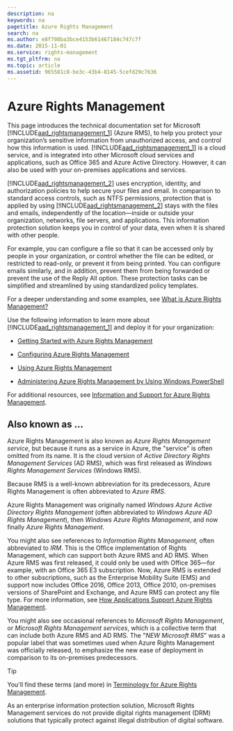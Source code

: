 ```yaml
---
description: na
keywords: na
pagetitle: Azure Rights Management
search: na
ms.author: e8f708ba3bce4153b61467184c747c7f
ms.date: 2015-11-01
ms.service: rights-management
ms.tgt_pltfrm: na
ms.topic: article
ms.assetid: 965581c8-be3c-43b4-8145-5cefd29c7636
---
```

# Azure Rights Management
This page introduces the technical documentation set for Microsoft [!INCLUDE[aad_rightsmanagement_1](../Token/aad_rightsmanagement_1_md.md)] (Azure RMS), to help you protect your organization’s sensitive information from unauthorized access, and control how this information is used.  [!INCLUDE[aad_rightsmanagement_1](../Token/aad_rightsmanagement_1_md.md)] is a cloud service, and is integrated into other Microsoft cloud services and applications, such as Office 365 and Azure Active Directory. However, it can also be used with your on-premises applications and services.

[!INCLUDE[aad_rightsmanagement_2](../Token/aad_rightsmanagement_2_md.md)] uses encryption, identity, and authorization policies to help secure your files and email. In comparison to standard access controls, such as NTFS permissions, protection that is applied by using [!INCLUDE[aad_rightsmanagement_2](../Token/aad_rightsmanagement_2_md.md)] stays with the files and emails, independently of the location—inside or outside your organization, networks, file servers, and applications. This information protection solution keeps you in control of your data, even when it is shared with other people.

For example, you can configure a file so that it can be accessed only by people in your organization, or control whether the file can be edited, or restricted to read-only, or prevent it from being printed. You can configure emails similarly, and in addition, prevent them from being forwarded or prevent the use of the Reply All option. These protection tasks can be simplified and streamlined by using standardized policy templates.

For a deeper understanding and some examples, see [What is Azure Rights Management?](../Topic/What_is_Azure_Rights_Management_.md)

Use the following information to learn more about [!INCLUDE[aad_rightsmanagement_1](../Token/aad_rightsmanagement_1_md.md)] and deploy it for your organization:

- [Getting Started with Azure Rights Management](../Topic/Getting_Started_with_Azure_Rights_Management.md)

- [Configuring Azure Rights Management](../Topic/Configuring_Azure_Rights_Management.md)

- [Using Azure Rights Management](../Topic/Using_Azure_Rights_Management.md)

- [Administering Azure Rights Management by Using Windows PowerShell](../Topic/Administering_Azure_Rights_Management_by_Using_Windows_PowerShell.md)

For additional resources, see [Information and Support for Azure Rights Management](../Topic/Information_and_Support_for_Azure_Rights_Management.md).

## Also known as ...
Azure Rights Management is also known as *Azure Rights Management service*, but because it runs as a service in Azure, the "service" is often omitted from its name. It is the cloud version of *Active Directory Rights Management Services* (AD RMS), which was first released as *Windows Rights Management Services* (Windows RMS).

Because RMS is a well-known abbreviation for its predecessors, Azure Rights Management is often abbreviated to *Azure RMS*.

Azure Rights Management was originally named *Windows Azure Active Directory Rights Management* (often abbreviated to *Windows Azure AD Rights Management*), then  *Windows Azure Rights Management*, and now finally *Azure Rights Management*.

You might also see references to *Information Rights Management,* often abbreviated to *IRM*. This is the Office implementation of Rights Management, which can support both Azure RMS and AD RMS.  When Azure RMS was first released, it could only be used with Office 365—for example, with an Office 365 E3 subscription. Now, Azure RMS  is extended to other subscriptions, such as the Enterprise Mobility Suite (EMS) and support now includes Office 2016, Office 2013, Office 2010, on-premises versions of SharePoint and Exchange, and Azure RMS can protect any file type. For more information, see  [How Applications Support Azure Rights Management](../Topic/How_Applications_Support_Azure_Rights_Management.md).

You might also see occasional references to *Microsoft Rights Management*, or *Microsoft Rights Management services*, which is a collective term that can include both Azure RMS and AD RMS.  The "*NEW Microsoft RMS*" was a popular label that was sometimes used  when Azure Rights Management was officially released, to emphasize the new ease of deployment in comparison to its on-premises predecessors.

> [!TIP]
> You'll find these terms (and more) in [Terminology for Azure Rights Management](../Topic/Terminology_for_Azure_Rights_Management.md).

As an enterprise information protection solution, Microsoft Rights Management services do not provide digital rights management (DRM) solutions that typically protect against illegal distribution of digital software.


